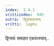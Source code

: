 ```yaml
---
index:  2.4.1
vrittiindex:  945
sutra:  द्विगुरेकवचनम्
vritti:  laghu 
---
```


द्विग्वर्थः समाहार एकवत्स्यात्..


